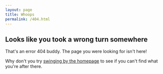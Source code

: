 ```yaml
---
layout: page
title: Whoops
permalink: /404.html
---
```


## Looks like you took a wrong turn somewhere

That's an error 404 buddy. The page you were looking for isn't here!

Why don't you try [swinging by the homepage](/) to see if you can't find what you're after there.